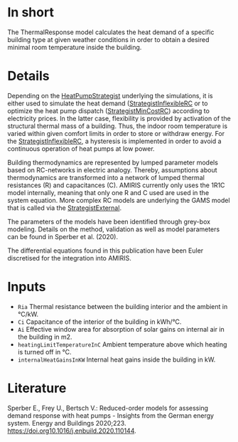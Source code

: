 # In short

The ThermalResponse model calculates the heat demand of a specific building type at given weather conditions in order to obtain a desired minimal room temperature inside the building.

# Details

Depending on the [HeatPumpStrategist](./HeatPumpStrategist.md) underlying the simulations, it is either used to simulate the heat demand ([StrategistInflexibleRC](./StrategistInflexibleRC(HeatPump).md) or to optimize the heat pump dispatch ([StrategistMinCostRC](./StrategistMinCostRC(HeatPump).md)) according to electricity prices.
In the latter case, flexibility is provided by activation of the structural thermal mass of a building.
Thus, the indoor room temperature is varied within given comfort limits in order to store or withdraw energy.
For the [StrategistInflexibleRC](./StrategistInflexibleRC(HeatPump).md), a hysteresis is implemented in order to avoid a continuous operation of heat pumps at low power.

Building thermodynamics are represented by lumped parameter models based on RC-networks in electric analogy.
Thereby, assumptions about thermodynamics are transformed into a network of lumped thermal resistances (R) and capacitances (C).
AMIRIS currently only uses the 1R1C model internally, meaning that only one R and C used are used in the system equation.
More complex RC models are underlying the GAMS model that is called via the [StrategistExternal](./StrategistExternal(HeatPump).md).

The parameters of the models have been identified through grey-box modeling.
Details on the method, validation as well as model parameters can be found in Sperber et al. (2020).

The differential equations found in this publication have been Euler discretised for the integration into AMIRIS.

# Inputs

* `Ria` Thermal resistance between the building interior and the ambient in °C/kW.
* `Ci` Capacitance of the interior of the building in kWh/°C.
* `Ai` Effective window area for absorption of solar gains on internal air in the building in m2.
* `heatingLimitTemperatureInC` Ambient temperature above which heating is turned off in °C.
* `internalHeatGainsInKW` Internal heat gains inside the building in kW.

# Literature

Sperber E., Frey U., Bertsch V.: Reduced-order models for assessing demand response with heat pumps - Insights from the
German energy system. Energy and Buildings 2020;223. https://doi.org10.1016/j.enbuild.2020.110144.